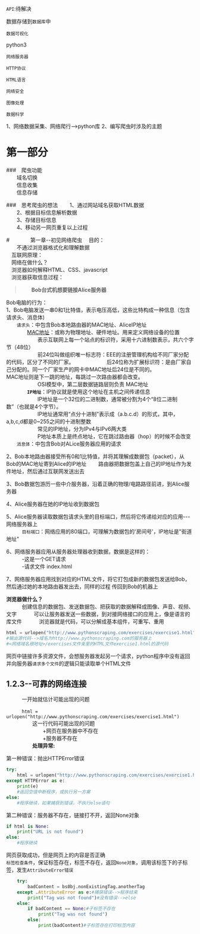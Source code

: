 

`API`:待解决

数据存储到`数据库`中  

`数据可视化`

python3

`网络服务器`

`HTTP协议`

`HTML语言`

`网络安全`

`图像处理`

`数据科学`


1、网络数据采集、网络爬行-->python库
2、编写爬虫时涉及的主题

# 第一部分



###&emsp;爬虫功能  
&emsp;&emsp;域名切换  
&emsp;&emsp;信息收集  
&emsp;&emsp;信息存储

###&emsp;思考爬虫的想法
&emsp;&emsp;1、通过网站域名获取HTML数据    
&emsp;&emsp;2、根据目标信息解析数据  
&emsp;&emsp;3、存储目标信息  
&emsp;&emsp;4、移动另一网页重复以上过程

#&emsp;&emsp;&emsp;&emsp;第一章--初见网络爬虫
&emsp;目的：  
&emsp;&emsp;不通过浏览器格式化和理解数据  
&emsp;互联网原理：  
&emsp;网络在做什么？  
&emsp;浏览器如何解释HTML、CSS、javascript  
&emsp;浏览器获取信息过程：  

>**&emsp;&emsp;Bob台式机想要链接Alice服务器** 

Bob电脑的行为：  
1、Bob电脑发送一串0和1比特值，表示电压高低，这些比特构成一种信息（包含请求头、消息体)  
&emsp;&emsp;`请求头`：中包含Bob本地路由器的MAC地址、AliceIP地址  
&emsp;&emsp;&emsp;&emsp;[MAC地址](https://www.zhihu.com/question/21546408)：或称为物理地址、硬件地址。用来定义网络设备的位置  
&emsp;&emsp;&emsp;&emsp;&emsp;&emsp;表示互联网上每一个站点的标识符，采用十六进制数表示，共六个字节（48位）  
&emsp;&emsp;&emsp;&emsp;&emsp;&emsp;前24位叫做组织唯一标志符：EEE的注册管理机构给不同厂家分配的代码，区分了不同的厂家。 
&emsp;&emsp;&emsp;&emsp;&emsp;&emsp;后24位称为扩展标识符：是由厂家自己分配的。同一个厂家生产的网卡中MAC地址后24位是不同的。
&emsp;&emsp;&emsp;&emsp;&emsp;&emsp;MAC地址则是下一跳的地址，每跳过一次路由器都会改变。  
&emsp;&emsp;&emsp;&emsp;&emsp;&emsp;OSI模型中，第二层数据链路层则负责 MAC地址  
&emsp;&emsp;&emsp;&emsp;**`IP地址`**：IP协议就是使用这个地址在主机之间传递信息  
&emsp;&emsp;&emsp;&emsp;&emsp;&emsp;IP地址是一个32位的二进制数，通常被分割为4个“8位二进制数”（也就是4个字节）。  
&emsp;&emsp;&emsp;&emsp;&emsp;&emsp;IP地址通常用“点分十进制”表示成（a.b.c.d）的形式，其中，a,b,c,d都是0~255之间的十进制整数  
&emsp;&emsp;&emsp;&emsp;&emsp;&emsp;常见的IP地址，分为IPv4与IPv6两大类  
&emsp;&emsp;&emsp;&emsp;&emsp;&emsp;P地址本质上是终点地址，它在跳过路由器（hop）的时候不会改变  
&emsp;&emsp;`消息体`：中包含Bob对ALice服务器应用的请求

2、Bob本地路由器接受所有0和1比特值，并将其理解成数据包（packet），从Bob的MAC地址寄到Alice的IP地址
&emsp;&emsp;路由器把数据包盖上自己的IP地址作为发件地址，然后通过互联网发送出去

3、Bob数据包游历一些中介服务器，沿着正确的物理/电路路径前进，到Alice服务器

4、Alice服务器在她的IP地址收到数据包

5、Alice服务器读取数据包请求头里的目标端口，然后将它传递给对应的应用---网络服务器上  
&emsp;&emsp;&emsp;`目标端口`：网络应用的80端口，可理解为数据包的'房间号'，IP地址是"街道地址"

6、网络服务器应用从服务器处理器收到数据，数据是这样的：  
&emsp;&emsp;&emsp;-这是一个GET请求  
&emsp;&emsp;&emsp;-请求文件 index.html

7、网络服务器应用找到对应的HTML文件，将它打包成新的数据包发送给Bob，然后通过她的本地路由器发出去，同样的过程
传回到Bob的机器上

**浏览器做什么？**  
&emsp;&emsp;&emsp;创建信息的数据包、发送数据包、把获取的数据解释成图像、声音、视频、文字
&emsp;&emsp;&emsp;可以让服务器发送一些数据，到对接网络接口的应用上，像是语言的库文件
&emsp;&emsp;&emsp;浏览器就是代码，可以分解成基本组件，可重写、重用
```python
html = urlopen("http://www.pythonscraping.com/exercises/exercise1.html")
#输出源代码-->域名为http://www.pythonscraping.com的服务器上
#<网络域名根地址>/exercises文件夹里的HTML文件exercise1.html的源代码
```
网页中链接许多资源文件，会想服务器发起另一个请求，python程序中没有返回并向服务器`请求多个文件`的逻辑只能读取单个HTML文件  

## 1.2.3--可靠的网络连接
&emsp;&emsp;&emsp;一开始就估计可能出现的问题   

&emsp;&emsp;&emsp;`html = urlopen("http://www.pythonscraping.com/exercises/exercise1.html")`    
&emsp;&emsp;&emsp;&emsp;&emsp;这一行代码可能出现的问题  
&emsp;&emsp;&emsp;&emsp;&emsp;&emsp;&emsp;+网页在服务器中不存在  
&emsp;&emsp;&emsp;&emsp;&emsp;&emsp;&emsp;+服务器不存在  
**&emsp;&emsp;&emsp;&emsp;&emsp;处理异常:**  

第一种错误：抛出HTTPError错误
```python
try:
	html = urlopen("http://www.pythonscraping.com/exercises/exercise1.html")
except HTTPError as e:
	print(e)
	#返回空值中断程序，或执行另一方案
else:
	#程序继续，如果捕获到错误，不执行else语句
```
第二种错误：服务器不存在，链接打不开，返回None对象
```python
if html is None:
	print("URL is not found")
else:
	#程序继续
```
网页获取成功，但是网页上的内容是否正确  
`标签检查条件`，保证标签存在，标签不存在，返回`None对象`，调用该标签下的子标签，发生`AttributeError错误`
```python
	try:
		badContent = bs0bj.nonExistingTag.anotherTag
	except .AttributeError as e:#捕获错误-->程序结束
		print("Tag was not found")#没有错误-->else
	else:
		if badContent == None:#子标签不存在
			print("Tag was not found")
		else:
			print(badContent)#子标签存在打印标签内容
```















